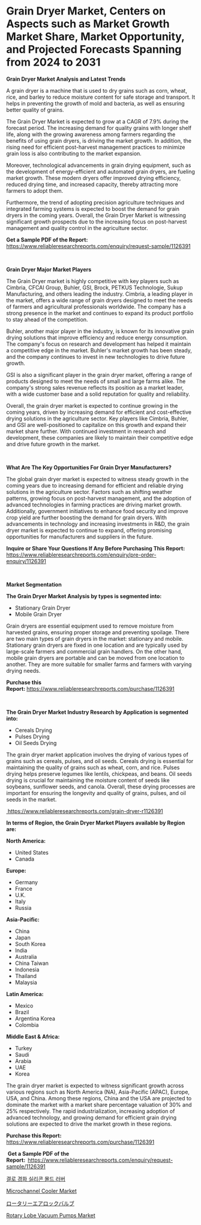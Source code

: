 <p><h1>Grain Dryer Market, Centers on Aspects such as Market Growth Market Share, Market Opportunity, and Projected Forecasts Spanning from 2024 to 2031</h1></p><p><strong>Grain Dryer Market Analysis and Latest Trends</strong></p>
<p><p>A grain dryer is a machine that is used to dry grains such as corn, wheat, rice, and barley to reduce moisture content for safe storage and transport. It helps in preventing the growth of mold and bacteria, as well as ensuring better quality of grains.</p><p>The Grain Dryer Market is expected to grow at a CAGR of 7.9% during the forecast period. The increasing demand for quality grains with longer shelf life, along with the growing awareness among farmers regarding the benefits of using grain dryers, is driving the market growth. In addition, the rising need for efficient post-harvest management practices to minimize grain loss is also contributing to the market expansion.</p><p>Moreover, technological advancements in grain drying equipment, such as the development of energy-efficient and automated grain dryers, are fueling market growth. These modern dryers offer improved drying efficiency, reduced drying time, and increased capacity, thereby attracting more farmers to adopt them.</p><p>Furthermore, the trend of adopting precision agriculture techniques and integrated farming systems is expected to boost the demand for grain dryers in the coming years. Overall, the Grain Dryer Market is witnessing significant growth prospects due to the increasing focus on post-harvest management and quality control in the agriculture sector.</p></p>
<p><strong>Get a Sample PDF of the Report:&nbsp;</strong> <a href="https://www.reliableresearchreports.com/enquiry/request-sample/1126391">https://www.reliableresearchreports.com/enquiry/request-sample/1126391</a></p>
<p>&nbsp;</p>
<p><strong>Grain Dryer Major Market Players</strong></p>
<p><p>The Grain Dryer market is highly competitive with key players such as Cimbria, CFCAI Group, Buhler, GSI, Brock, PETKUS Technologie, Sukup Manufacturing, and others leading the industry. Cimbria, a leading player in the market, offers a wide range of grain dryers designed to meet the needs of farmers and agricultural professionals worldwide. The company has a strong presence in the market and continues to expand its product portfolio to stay ahead of the competition.</p><p>Buhler, another major player in the industry, is known for its innovative grain drying solutions that improve efficiency and reduce energy consumption. The company's focus on research and development has helped it maintain a competitive edge in the market. Buhler's market growth has been steady, and the company continues to invest in new technologies to drive future growth.</p><p>GSI is also a significant player in the grain dryer market, offering a range of products designed to meet the needs of small and large farms alike. The company's strong sales revenue reflects its position as a market leader, with a wide customer base and a solid reputation for quality and reliability.</p><p>Overall, the grain dryer market is expected to continue growing in the coming years, driven by increasing demand for efficient and cost-effective drying solutions in the agriculture sector. Key players like Cimbria, Buhler, and GSI are well-positioned to capitalize on this growth and expand their market share further. With continued investment in research and development, these companies are likely to maintain their competitive edge and drive future growth in the market.</p></p>
<p>&nbsp;</p>
<p><strong>What Are The Key Opportunities For Grain Dryer Manufacturers?</strong></p>
<p><p>The global grain dryer market is expected to witness steady growth in the coming years due to increasing demand for efficient and reliable drying solutions in the agriculture sector. Factors such as shifting weather patterns, growing focus on post-harvest management, and the adoption of advanced technologies in farming practices are driving market growth. Additionally, government initiatives to enhance food security and improve crop yield are further boosting the demand for grain dryers. With advancements in technology and increasing investments in R&D, the grain dryer market is expected to continue to expand, offering promising opportunities for manufacturers and suppliers in the future.</p></p>
<p><strong>Inquire or Share Your Questions If Any Before Purchasing This Report:</strong> <a href="https://www.reliableresearchreports.com/enquiry/pre-order-enquiry/1126391">https://www.reliableresearchreports.com/enquiry/pre-order-enquiry/1126391</a></p>
<p>&nbsp;</p>
<p><strong>Market Segmentation</strong></p>
<p><strong>The Grain Dryer Market Analysis by types is segmented into:</strong></p>
<p><ul><li>Stationary Grain Dryer</li><li>Mobile Grain Dryer</li></ul></p>
<p><p>Grain dryers are essential equipment used to remove moisture from harvested grains, ensuring proper storage and preventing spoilage. There are two main types of grain dryers in the market: stationary and mobile. Stationary grain dryers are fixed in one location and are typically used by large-scale farmers and commercial grain handlers. On the other hand, mobile grain dryers are portable and can be moved from one location to another. They are more suitable for smaller farms and farmers with varying drying needs.</p></p>
<p><strong>Purchase this Report:&nbsp;</strong><a href="https://www.reliableresearchreports.com/purchase/1126391">https://www.reliableresearchreports.com/purchase/1126391</a></p>
<p>&nbsp;</p>
<p><strong>The Grain Dryer Market Industry Research by Application is segmented into:</strong></p>
<p><ul><li>Cereals Drying</li><li>Pulses Drying</li><li>Oil Seeds Drying</li></ul></p>
<p><p>The grain dryer market application involves the drying of various types of grains such as cereals, pulses, and oil seeds. Cereals drying is essential for maintaining the quality of grains such as wheat, corn, and rice. Pulses drying helps preserve legumes like lentils, chickpeas, and beans. Oil seeds drying is crucial for maintaining the moisture content of seeds like soybeans, sunflower seeds, and canola. Overall, these drying processes are important for ensuring the longevity and quality of grains, pulses, and oil seeds in the market.</p></p>
<p><a href="https://www.reliableresearchreports.com/grain-dryer-r1126391">&nbsp;https://www.reliableresearchreports.com/grain-dryer-r1126391</a></p>
<p><strong>In terms of Region, the Grain Dryer Market Players available by Region are:</strong></p>
<p>
    <p> <strong> North America: </strong>
        <ul>
            <li>United States</li>
            <li>Canada</li>
        </ul>
        </p> 
    <p> <strong> Europe: </strong>
        <ul>
            <li>Germany</li>
            <li>France</li>
            <li>U.K.</li>
            <li>Italy</li>
            <li>Russia</li>
        </ul>
        </p> 
    <p> <strong> Asia-Pacific: </strong>
        <ul>
            <li>China</li>
            <li>Japan</li>
            <li>South Korea</li>
            <li>India</li>
            <li>Australia</li>
            <li>China Taiwan</li>
            <li>Indonesia</li>
            <li>Thailand</li>
            <li>Malaysia</li>
        </ul>
        </p> 
    <p> <strong> Latin America: </strong>
        <ul>
            <li>Mexico</li>
            <li>Brazil</li>
            <li>Argentina Korea</li>
            <li>Colombia</li>
        </ul>
        </p> 
    <p> <strong> Middle East & Africa: </strong>
        <ul>
            <li>Turkey</li>
            <li>Saudi</li>
            <li>Arabia</li>
            <li>UAE</li>
            <li>Korea</li>
        </ul>
    </p>
    </p>
<p><p>The grain dryer market is expected to witness significant growth across various regions such as North America (NA), Asia-Pacific (APAC), Europe, USA, and China. Among these regions, China and the USA are projected to dominate the market with a market share percentage valuation of 30% and 25% respectively. The rapid industrialization, increasing adoption of advanced technology, and growing demand for efficient grain drying solutions are expected to drive the market growth in these regions.</p></p>
<p><strong>Purchase this Report: </strong><a href="https://www.reliableresearchreports.com/purchase/1126391">https://www.reliableresearchreports.com/purchase/1126391</a></p>
<p>&nbsp;<strong>Get a Sample PDF of the Report:&nbsp;&nbsp;</strong><a href="https://www.reliableresearchreports.com/enquiry/request-sample/1126391">https://www.reliableresearchreports.com/enquiry/request-sample/1126391</a></p>
<p><strong></strong></p>
<p><p><a href="https://github.com/vskv4779xr1/Market-Research-Report-List-2/blob/main/8256265170917.md">결로 경화 실리콘 몰드 러버</a></p><p><a href="https://github.com/cameroneffertz/Market-Research-Report-List-1/blob/main/microchannel-cooler-market.md">Microchannel Cooler Market</a></p><p><a href="https://github.com/ddwcuskozol07187/Market-Research-Report-List-2/blob/main/8529644159386.md">ロータリーエアロックバルブ</a></p><p><a href="https://github.com/mbisetmhermsr/Market-Research-Report-List-3/blob/main/rotary-lobe-vacuum-pumps-market.md">Rotary Lobe Vacuum Pumps Market</a></p></p>